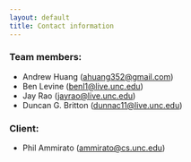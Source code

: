 ```yaml
---
layout: default
title: Contact information
---
```


### Team members:
* Andrew Huang ([ahuang352@gmail.com](mailto:ahuang352@gmail.com))
* Ben Levine ([benl1@live.unc.edu](mailto:benl1@live.unc.edu))
* Jay Rao ([jayrao@live.unc.edu]("jayrao@live.unc.edu"))
* Duncan G. Britton ([dunnac11@live.unc.edu]("mailto:dunnac11@live.unc.edu"))
### Client:
* Phil Ammirato ([ammirato@cs.unc.edu]("mailto:ammirato@cs.unc.edu"))
